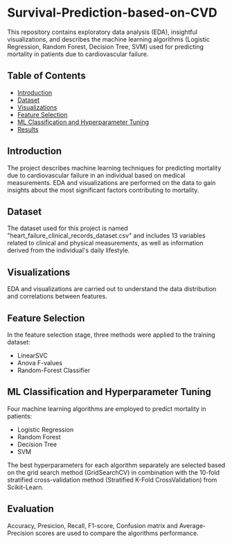 # Survival-Prediction-based-on-CVD

This repository contains exploratory data analysis (EDA), insightful visualizations, and describes the machine learning algorithms (Logistic Regression, Random Forest, Decision Tree, SVM) used for predicting mortality in patients due to cardiovascular failure.

## Table of Contents
- [Introduction](#introduction)
- [Dataset](#dataset)
- [Visualizations](#visualizations)
- [Feature Selection](#feature-selection)
- [ML Classification and Hyperparameter Tuning](#ML-classification-&-hyperparameter-tuning)
- [Results](#results)

## Introduction
The project describes machine learning techniques for predicting mortality due to cardiovascular failure in an individual based on medical measurements. EDA and visualizations are performed on the data to gain insights about the most significant factors contributing to mortality.

## Dataset
The dataset used for this project is named "heart_failure_clinical_records_dataset.csv" and includes 13 variables related to clinical and physical measurements, as well as information derived from the individual's daily lifestyle.

## Visualizations
EDA and visualizations are carried out to understand the data distribution and correlations between features.

## Feature Selection
In the feature selection stage, three methods were applied to the training dataset:
* LinearSVC
* Anova F-values
* Random-Forest Classifier

## ML Classification and Hyperparameter Tuning
Four machine learning algorithms are employed to predict mortality in patients:
* Logistic Regression
* Random Forest
* Decision Tree
* SVM

The best hyperparameters for each algorithm separately are selected based on the grid search method (GridSearchCV) in combination with the 10-fold stratified cross-validation method (Stratified K-Fold CrossValidation) from Scikit-Learn.

## Evaluation
Accuracy, Presicion, Recall, F1-score, Confusion matrix and Average-Precision scores are used to compare the algorithms performance.
